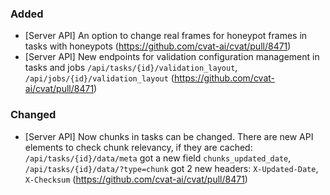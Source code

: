 ### Added

- \[Server API\] An option to change real frames for honeypot frames in tasks with honeypots
  (<https://github.com/cvat-ai/cvat/pull/8471>)
- \[Server API\] New endpoints for validation configuration management in tasks and jobs
  `/api/tasks/{id}/validation_layout`, `/api/jobs/{id}/validation_layout`
  (<https://github.com/cvat-ai/cvat/pull/8471>)

### Changed
- \[Server API\] Now chunks in tasks can be changed.
  There are new API elements to check chunk relevancy, if they are cached:
  `/api/tasks/{id}/data/meta` got a new field `chunks_updated_date`,
  `/api/tasks/{id}/data/?type=chunk` got 2 new headers: `X-Updated-Date`, `X-Checksum`
  (<https://github.com/cvat-ai/cvat/pull/8471>)
